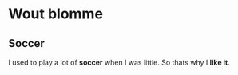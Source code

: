 # Wout blomme
## Soccer

I used to play a lot of **soccer** when I was little. So thats why I **like it**.

